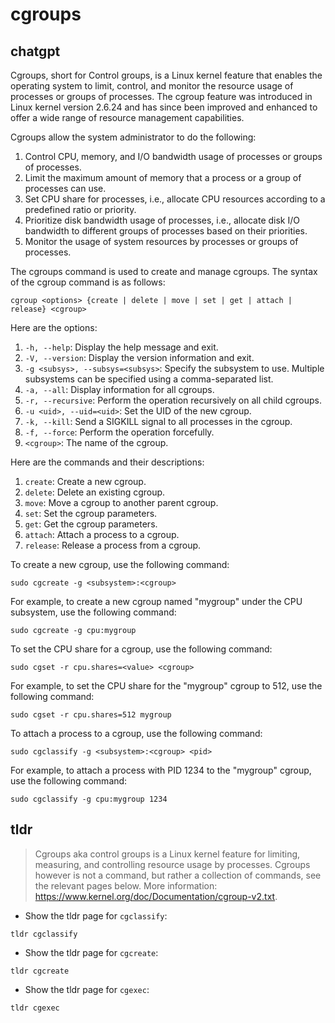 # cgroups 
## chatgpt 
Cgroups, short for Control groups, is a Linux kernel feature that enables the operating system to limit, control, and monitor the resource usage of processes or groups of processes. The cgroup feature was introduced in Linux kernel version 2.6.24 and has since been improved and enhanced to offer a wide range of resource management capabilities.

Cgroups allow the system administrator to do the following:

1. Control CPU, memory, and I/O bandwidth usage of processes or groups of processes.
2. Limit the maximum amount of memory that a process or a group of processes can use.
3. Set CPU share for processes, i.e., allocate CPU resources according to a predefined ratio or priority.
4. Prioritize disk bandwidth usage of processes, i.e., allocate disk I/O bandwidth to different groups of processes based on their priorities.
5. Monitor the usage of system resources by processes or groups of processes.

The cgroups command is used to create and manage cgroups. The syntax of the cgroup command is as follows:

`cgroup <options> {create | delete | move | set | get | attach | release} <cgroup>`

Here are the options:

1. `-h, --help`: Display the help message and exit.
2. `-V, --version`: Display the version information and exit.
3. `-g <subsys>, --subsys=<subsys>`: Specify the subsystem to use. Multiple subsystems can be specified using a comma-separated list.
4. `-a, --all`: Display information for all cgroups.
5. `-r, --recursive`: Perform the operation recursively on all child cgroups.
6. `-u <uid>, --uid=<uid>`: Set the UID of the new cgroup.
7. `-k, --kill`: Send a SIGKILL signal to all processes in the cgroup.
8. `-f, --force`: Perform the operation forcefully.
9. `<cgroup>`: The name of the cgroup.

Here are the commands and their descriptions:

1. `create`: Create a new cgroup.
2. `delete`: Delete an existing cgroup.
3. `move`: Move a cgroup to another parent cgroup.
4. `set`: Set the cgroup parameters.
5. `get`: Get the cgroup parameters.
6. `attach`: Attach a process to a cgroup.
7. `release`: Release a process from a cgroup.

To create a new cgroup, use the following command:

`sudo cgcreate -g <subsystem>:<cgroup>`

For example, to create a new cgroup named "mygroup" under the CPU subsystem, use the following command:

`sudo cgcreate -g cpu:mygroup`

To set the CPU share for a cgroup, use the following command:

`sudo cgset -r cpu.shares=<value> <cgroup>`

For example, to set the CPU share for the "mygroup" cgroup to 512, use the following command:

`sudo cgset -r cpu.shares=512 mygroup`

To attach a process to a cgroup, use the following command:

`sudo cgclassify -g <subsystem>:<cgroup> <pid>`

For example, to attach a process with PID 1234 to the "mygroup" cgroup, use the following command:

`sudo cgclassify -g cpu:mygroup 1234` 

## tldr 
 
> Cgroups aka control groups is a Linux kernel feature for limiting, measuring, and controlling resource usage by processes.
> Cgroups however is not a command, but rather a collection of commands, see the relevant pages below.
> More information: <https://www.kernel.org/doc/Documentation/cgroup-v2.txt>.

- Show the tldr page for `cgclassify`:

`tldr cgclassify`

- Show the tldr page for `cgcreate`:

`tldr cgcreate`

- Show the tldr page for `cgexec`:

`tldr cgexec`

